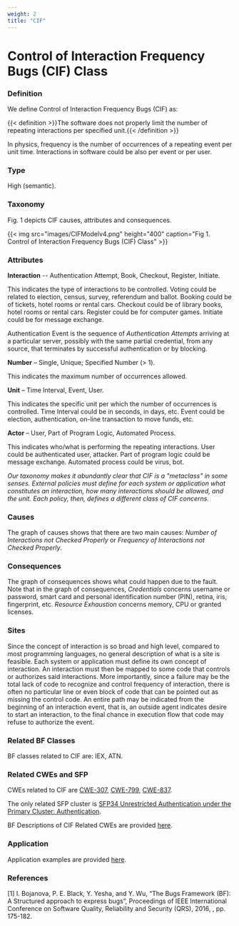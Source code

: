 ```yaml
---
weight: 2
title: "CIF"
---
```

# Control of Interaction Frequency Bugs (CIF) Class

### Definition

We define Control of Interaction Frequency Bugs (CIF) as:

{{< definition >}}The software does not properly limit the number of repeating interactions per specified unit.{{< /definition >}}

In physics, frequency is the number of occurrences of a repeating event per unit time. Interactions in software could be also per event or per user.

### Type

High (semantic).

### Taxonomy

Fig. 1 depicts CIF causes, attributes and consequences.

{{< img src="images/CIFModelv4.png" height="400" caption="Fig 1. Control of Interaction Frequency Bugs (CIF) Class" >}}

### Attributes

**Interaction** \-\- Authentication Attempt, Book, Checkout, Register, Initiate.

This indicates the type of interactions to be controlled. Voting could be related to election, census, survey, referendum and ballot. Booking could be of tickets, hotel rooms or rental cars. Checkout could be of library books, hotel rooms or rental cars. Register could be for computer games. Initiate could be for message exchange.

Authentication Event is the sequence of _Authentication Attempts_ arriving at a particular server, possibly with the same partial credential, from any source, that terminates by successful authentication or by blocking.

**Number** – Single, Unique; Specified Number (> 1).

This indicates the maximum number of occurrences allowed.

**Unit** – Time Interval, Event, User.

This indicates the specific unit per which the number of occurrences is controlled. Time Interval could be in seconds, in days, etc. Event could be election, authentication, on-line transaction to move funds, etc.

**Actor** – User, Part of Program Logic, Automated Process.

This indicates who/what is performing the repeating interactions. User could be authenticated user, attacker. Part of program logic could be message exchange. Automated process could be virus, bot.

_Our taxonomy makes it abundantly clear that CIF is a "metaclass" in some senses. External policies must define for each system or application what constitutes an interaction, how many interactions should be allowed, and the unit. Each policy, then, defines a different class of CIF concerns._

### Causes

The graph of causes shows that there are two main causes: _Number of Interactions not Checked Properly_ or _Frequency of Interactions not Checked Properly_.

### Consequences

The graph of consequences shows what could happen due to the fault. Note that in the graph of consequences, _Credentials_ concerns username or password, smart card and personal identification number (PIN), retina, iris, fingerprint, etc. _Resource Exhaustion_ concerns memory, CPU or granted licenses.

### Sites

Since the concept of interaction is so broad and high level, compared to most programming languages, no general description of what is a site is feasible. Each system or application must define its own concept of interaction. An interaction must then be mapped to some code that controls or authorizes said interactions. More importantly, since a failure may be the total lack of code to recognize and control frequency of interaction, there is often no particular line or even block of code that can be pointed out as missing the control code. An entire path may be indicated from the beginning of an interaction event, that is, an outside agent indicates desire to start an interaction, to the final chance in execution flow that code may refuse to authorize the event.

### Related BF Classes

BF classes related to CIF are: IEX, ATN.

### Related CWEs and SFP

CWEs related to CIF are [CWE-307](https://cwe.mitre.org/data/definitions/307.html), [CWE-799](https://cwe.mitre.org/data/definitions/799.html), [CWE-837](https://cwe.mitre.org/data/definitions/837.html).

The only related SFP cluster is [SFP34 Unrestricted Authentication under the Primary Cluster: Authentication](https://apps.dtic.mil/docs/citations/ADB381215).

BF Descriptions of CIF Related CWEs are provided [here](https://docs.google.com/document/d/1MPE8TJC0u5mWzX1WQtf3FJII1D_eSAKyf5ndJFLJbQM/edit).

### Application

Application examples are provided [here](/Old/Examples/CIF.md).

### References

\[1\] I. Bojanova, P. E. Black, Y. Yesha, and Y. Wu, “The Bugs Framework (BF): A Structured approach to express bugs”, Proceedings of IEEE International Conference on Software Quality, Reliability and Security (QRS), 2016, , pp. 175-182.